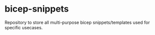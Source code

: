 # bicep-snippets
Repository to store all multi-purpose bicep snippets/templates used for specific usecases.

